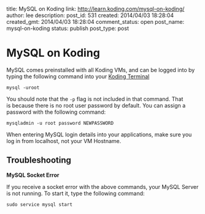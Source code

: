 title: MySQL on Koding
link: http://learn.koding.com/mysql-on-koding/
author: lee
description: 
post_id: 531
created: 2014/04/03 18:28:04
created_gmt: 2014/04/03 18:28:04
comment_status: open
post_name: mysql-on-koding
status: publish
post_type: post

# MySQL on Koding

MySQL comes preinstalled with all Koding VMs, and can be logged into by typing the following command into your [Koding Terminal](http://koding.com/Terminal)
    
    
    mysql -uroot

You should note that the `-p` flag is not included in that command. That is because there is no root user password by default. You can assign a password with the following command:
    
    
    mysqladmin -u root password NEWPASSWORD

When entering MySQL login details into your applications, make sure you log in from localhost, not your VM Hostname.

## Troubleshooting

**MySQL Socket Error**

If you receive a socket error with the above commands, your MySQL Server is not running. To start it, type the following command:
    
    
    sudo service mysql start